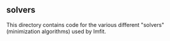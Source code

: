 ## solvers

This directory contains code for the various different "solvers" (minimization algorithms)
used by Imfit.
